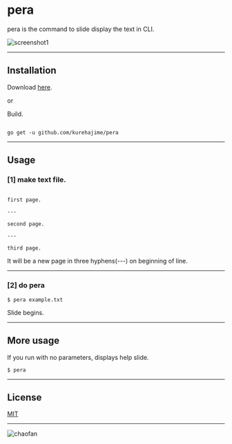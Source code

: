 # pera
pera is the command to slide display the text in CLI.

![screenshot1](https://cloud.githubusercontent.com/assets/4569916/16450500/3ed1e1be-3e38-11e6-860a-084bf6d82b0f.gif)

---

## Installation

Download [here](https://github.com/kurehajime/pera/releases).

or 

Build.

```

go get -u github.com/kurehajime/pera

```

---

## Usage

### [1] make text file.

```

first page.

---

second page.

---

third page.

```

 It will be a new page in three hyphens(---) on beginning of line.

---

### [2] do pera 

```
$ pera example.txt
```

Slide begins.

---

## More usage

If you run with no parameters, displays help slide.

```
$ pera
```

---

## License

[MIT](https://github.com/kurehajime/pera/blob/master/LICENSE)

---

![chaofan](https://cloud.githubusercontent.com/assets/4569916/16450501/3edc6b02-3e38-11e6-93c7-9cbd2a6c40f2.gif)

